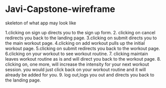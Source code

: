 # Javi-Capstone-wireframe
skeleton of what app may look like

1.clicking on sign up directs you to the sign up form.
2. clicking on cancel redirects you back to the landing page.
3.clicking on submit directs you to the main workout page.
4.clicking on add workout pulls up the initial workout page.
5.clicking on submit redirects you back to the workout page.
6.clicking on your workout to see workout routine.
7. clicking maintain leaves workout routine as is and will direct you back to the workout page.
8. clicking on, one more, will increase the intensity for your next workout session. you would just click back on your workout
routine and it will already be added for you.
9. log out,logs you out and directs you back to the landing page.
